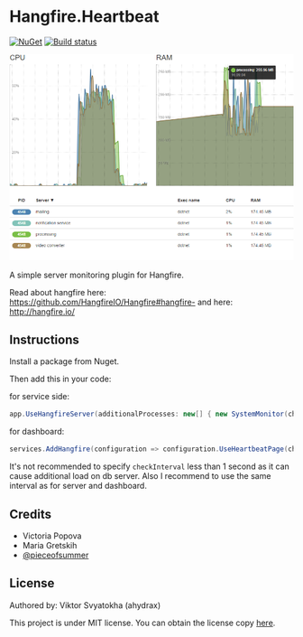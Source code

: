 # Hangfire.Heartbeat
[![NuGet](https://img.shields.io/nuget/v/Hangfire.Heartbeat.svg)](https://www.nuget.org/packages/Hangfire.Heartbeat/)
[![Build status](https://ci.appveyor.com/api/projects/status/0w31nywe7fs5s2hl?svg=true)](https://ci.appveyor.com/project/ahydrax/hangfire-heartbeat)

![dashboard](content/dashboard.png)

A simple server monitoring plugin for Hangfire.

Read about hangfire here: https://github.com/HangfireIO/Hangfire#hangfire-
and here: http://hangfire.io/

## Instructions
Install a package from Nuget.

Then add this in your code:

for service side:
```csharp
app.UseHangfireServer(additionalProcesses: new[] { new SystemMonitor(checkInterval: Timespan.FromSeconds(1)) });
```

for dashboard:
```csharp
services.AddHangfire(configuration => configuration.UseHeartbeatPage(checkInterval: Timespan.FromSeconds(1)));
```
It's not recommended to specify `checkInterval` less than 1 second as it can cause additional load on db server. Also I recommend to use the same interval as for server and dashboard. 

## Credits
 * Victoria Popova
 * Maria Gretskih
 * [@pieceofsummer](https://github.com/pieceofsummer)

## License
Authored by: Viktor Svyatokha (ahydrax)

This project is under MIT license. You can obtain the license copy [here](https://github.com/ahydrax/Hangfire.Heartbeat/blob/master/LICENSE).